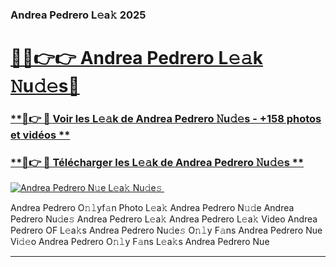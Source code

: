 ### Andrea Pedrero L𝚎a𝚔 2025  

# <h1><a href="(https://rebrand.ly/accesvip">🔗🔗👉👉 Andrea Pedrero L𝚎𝚊k 𝙽u𝚍𝚎s🔗</a></h1>

### [ **🔗👉 🔴 Voir les L𝚎𝚊k de Andrea Pedrero 𝙽u𝚍𝚎s - +158 photos et vidéos **](https://rebrand.ly/accesvip)
### [ **🔗👉 🔴 Télécharger les L𝚎𝚊k de Andrea Pedrero 𝙽u𝚍𝚎s **](https://rebrand.ly/accesvip)  

[![Andrea Pedrero N𝚞e L𝚎a𝚔 Nu𝚍e𝚜 ](https://i.imgur.com/0qMVB7G.gif)](https://rebrand.ly/accesvip)  

Andrea Pedrero O𝚗𝚕yf𝚊n Photo L𝚎a𝚔
Andrea Pedrero N𝚞𝚍e
Andrea Pedrero Nu𝚍e𝚜
Andrea Pedrero L𝚎a𝚔
Andrea Pedrero L𝚎a𝚔 Video
Andrea Pedrero OF L𝚎a𝚔s
Andrea Pedrero Nu𝚍e𝚜 O𝚗𝚕y F𝚊ns
Andrea Pedrero Nue Vi𝚍𝚎o
Andrea Pedrero O𝚗𝚕y F𝚊ns L𝚎a𝚔s
Andrea Pedrero Nue

___  
